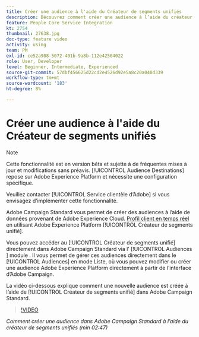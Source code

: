 ```yaml
---
title: Créer une audience à l'aide du Créateur de segments unifiés
description: Découvrez comment créer une audience à l’aide du créateur de segments unifiés
feature: People Core Service Integration
kt: 2754
thumbnail: 27638.jpg
doc-type: feature video
activity: using
team: PM
exl-id: ce52a988-5072-401b-9a8b-112e42504022
role: User, Developer
level: Beginner, Intermediate, Experienced
source-git-commit: 57dbf456625d22cd2e4526d92e5a8c20a048d339
workflow-type: tm+mt
source-wordcount: '183'
ht-degree: 8%

---
```


# Créer une audience à l&#39;aide du Créateur de segments unifiés

>[!NOTE]
>
>Cette fonctionnalité est en version bêta et sujette à de fréquentes mises à jour et modifications sans préavis. [!UICONTROL Audience Destinations] repose sur Adobe Experience Platform et nécessite une configuration spécifique.
>
>Veuillez contacter [!UICONTROL Service clientèle d’Adobe] si vous envisagez d’implémenter cette fonctionnalité.

Adobe Campaign Standard vous permet de créer des audiences à l’aide de données provenant de Adobe Experience Cloud. [Profil client en temps réel](https://experienceleague.adobe.com/docs/platform-learn/tutorials/profiles/understanding-the-real-time-customer-profile.html?lang=en) en utilisant Adobe Experience Platform [!UICONTROL Créateur de segments unifié].

Vous pouvez accéder au [!UICONTROL Créateur de segments unifié] directement dans Adobe Campaign Standard via l’ [!UICONTROL Audiences ] module . Il vous permet de gérer ces audiences directement dans le [!UICONTROL Audiences] en mode Liste, où vous pouvez modifier ou créer une audience Adobe Experience Platform directement à partir de l’interface d’Adobe Campaign.

La vidéo ci-dessous explique comment une nouvelle audience est créée à l’aide de [!UICONTROL Créateur de segments unifié] dans Adobe Campaign Standard.

>[!VIDEO](https://video.tv.adobe.com/v/27638?quality=12)

*Comment créer une audience dans Adobe Campaign Standard à l’aide du créateur de segments unifiés (min 02:47)*
